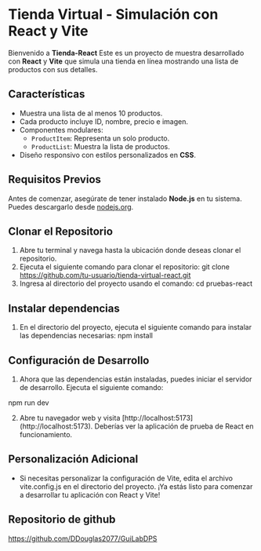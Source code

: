# Tienda Virtual - Simulación con React y Vite  
Bienvenido a **Tienda-React** Este es un proyecto de muestra desarrollado con **React** y **Vite** que simula una tienda en línea mostrando una lista de productos con sus detalles.

## Características  
- Muestra una lista de al menos 10 productos.  
- Cada producto incluye ID, nombre, precio e imagen.  
- Componentes modulares:  
  - `ProductItem`: Representa un solo producto.  
  - `ProductList`: Muestra la lista de productos.  
- Diseño responsivo con estilos personalizados en **CSS**.

## Requisitos Previos  
Antes de comenzar, asegúrate de tener instalado **Node.js** en tu sistema. Puedes descargarlo desde [nodejs.org](https://nodejs.org/).

## Clonar el Repositorio  
1. Abre tu terminal y navega hasta la ubicación donde deseas clonar el repositorio.
2. Ejecuta el siguiente comando para clonar el repositorio:
git clone https://github.com/tu-usuario/tienda-virtual-react.git
3. Ingresa al directorio del proyecto usando el comando:
cd pruebas-react


## Instalar dependencias
1. En el directorio del proyecto, ejecuta el siguiente comando para instalar las dependencias necesarias:
npm install

## Configuración de Desarrollo
1. Ahora que las dependencias están instaladas, puedes iniciar el servidor de desarrollo. Ejecuta el siguiente comando:

npm run dev

2. Abre tu navegador web y visita [http://localhost:5173] (http://localhost:5173).
Deberías ver la aplicación de prueba de React en funcionamiento.

## Personalización Adicional
- Si necesitas personalizar la configuración de Vite, edita el archivo vite.config.js en el directorio del proyecto.
¡Ya estás listo para comenzar a desarrollar tu aplicación con React y Vite!

## Repositorio de github
https://github.com/DDouglas2077/GuiLabDPS